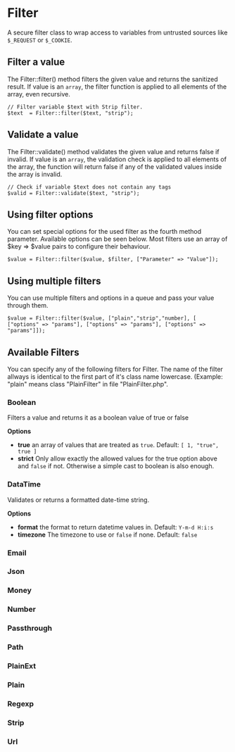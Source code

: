 # Filter
A secure filter class to wrap access to variables from untrusted sources like `$_REQUEST` or `$_COOKIE`.

## Filter a value
The Filter::filter() method filters the given value and returns the sanitized result. If value is an `array`, the 
filter function is applied to all elements of the array, even recursive.

```
// Filter variable $text with Strip filter.
$text  = Filter::filter($text, "strip");
```

## Validate a value
The Filter::validate() method validates the given value and returns false if invalid. If value is an `array`, the 
validation check is applied to all elements of the array, the function will return false if any of the validated values 
inside the array is invalid.

```
// Check if variable $text does not contain any tags
$valid = Filter::validate($text, "strip");
```

## Using filter options
You can set special options for the used filter as the fourth method parameter. Available options can be seen below. 
Most filters use an array of $key => $value pairs to configure their behaviour.

```
$value = Filter::filter($value, $filter, ["Parameter" => "Value"]);
```

## Using multiple filters
You can use multiple filters and options in a queue and pass your value through them.
```
$value = Filter::filter($value, ["plain","strip","number], [ ["options" => "params"], ["options" => "params"], ["options" => "params"]]);
```

## Available Filters
You can specify any of the following filters for Filter. The name of the filter allways is 
identical to the first part of it's class name lowercase. (Example: "plain" means class "PlainFilter" in file 
"PlainFilter.php".

### Boolean
Filters a value and returns it as a boolean value of true or false

**Options**
- **true** an array of values that are treated as `true`. Default: `[ 1, "true", true ]`
- **strict** Only allow exactly the allowed values for the true option above and `false` if not. Otherwise a simple cast to boolean is also enough.

### DataTime
Validates or returns a formatted date-time string.

**Options**
- **format** the format to return datetime values in. Default: `Y-m-d H:i:s`
- **timezone** The timezone to use or `false` if none. Default: `false`

### Email

### Json

### Money

### Number

### Passthrough

### Path

### PlainExt

### Plain

### Regexp

### Strip

### Url
